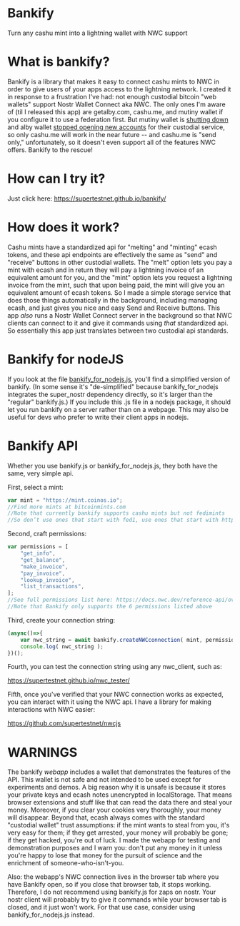 # Bankify
Turn any cashu mint into a lightning wallet with NWC support

# What is bankify?
Bankify is a library that makes it easy to connect cashu mints to NWC in order to give users of your apps access to the lightning network. I created it in response to a frustration I've had: not enough custodial bitcoin "web wallets" support Nostr Wallet Connect aka NWC. The only ones I'm aware of (til I released this app) are getalby.com, cashu.me, and mutiny wallet if you configure it to use a federation first. But mutiny wallet is [shutting down](https://blog.mutinywallet.com/mutiny-wallet-is-shutting-down/) and alby wallet [stopped opening new accounts](https://stacker.news/items/640256) for their custodial service, so only cashu.me will work in the near future -- and cashu.me is "send only," unfortunately, so it doesn't even support all of the features NWC offers. Bankify to the rescue!

# How can I try it?
Just click here: https://supertestnet.github.io/bankify/

# How does it work?
Cashu mints have a standardized api for "melting" and "minting" ecash tokens, and these api endpoints are effectively the same as "send" and "receive" buttons in other custodial wallets. The "melt" option lets you pay a mint with ecash and in return they will pay a lightning invoice of an equivalent amount for you, and the "mint" option lets you request a lightning invoice from the mint, such that upon being paid, the mint will give you an equivalent amount of ecash tokens. So I made a simple storage service that does those things automatically in the background, including managing ecash, and just gives you nice and easy Send and Receive buttons. This app *also* runs a Nostr Wallet Connect server in the background so that NWC clients can connect to it and give it commands using *that* standardized api. So essentially this app just translates between two custodial api standards.

# Bankify for nodeJS
If you look at the file [bankify_for_nodejs.js](https://github.com/supertestnet/bankify/blob/main/bankify_for_nodejs.js), you'll find a simplified version of bankify. (In some sense it's "de-simplified" because bankify_for_nodejs integrates the super_nostr dependency directly, so it's larger than the "regular" bankify.js.) If you include this .js file in a nodejs package, it should let you run bankify on a server rather than on a webpage. This may also be useful for devs who prefer to write their client apps in nodejs.

# Bankify API
Whether you use bankify.js or bankify_for_nodejs.js, they both have the same, very simple api.

First, select a mint:

```javascript
var mint = "https://mint.coinos.io";
//Find more mints at bitcoinmints.com
//Note that currently bankify supports cashu mints but not fedimints
//So don’t use ones that start with fed1, use ones that start with https
```

Second, craft permissions:

```javascript
var permissions = [
    "get_info",
    "get_balance",
    "make_invoice",
    "pay_invoice",
    "lookup_invoice",
    "list_transactions",
];
//See full permissions list here: https://docs.nwc.dev/reference-api/overview
//Note that Bankify only supports the 6 permissions listed above
```

Third, create your connection string:

```javascript
(async()=>{
    var nwc_string = await bankify.createNWCconnection( mint, permissions );
    console.log( nwc_string );
})();
```

Fourth, you can test the connection string using any nwc_client, such as:

https://supertestnet.github.io/nwc_tester/

Fifth, once you've verified that your NWC connection works as expected, you can interact with it using the NWC api. I have a library for making interactions with NWC easier:

https://github.com/supertestnet/nwcjs

# WARNINGS
The bankify *webapp* includes a wallet that demonstrates the features of the API. This wallet is not safe and not intended to be used except for experiments and demos. A big reason why it is unsafe is because it stores your private keys and ecash notes unencrypted in localStorage. That means browser extensions and stuff like that can read the data there and steal your money. Moreover, if you clear your cookies very thoroughly, your money will disappear. Beyond that, ecash always comes with the standard "custodial wallet" trust assumptions: if the mint wants to steal from you, it's very easy for them; if they get arrested, your money will probably be gone; if they get hacked, you're out of luck. I made the webapp for testing and demonstration purposes and I warn you: don't put any money in it unless you're happy to lose that money for the pursuit of science and the enrichment of someone-who-isn't-you.

Also: the webapp's NWC connection lives in the browser tab where you have Bankify open, so if you close that browser tab, it stops working. Therefore, I do not recommend using bankify.js for zaps on nostr. Your nostr client will probably try to give it commands while your browser tab is closed, and it just won't work. For that use case, consider using bankify_for_nodejs.js instead.
